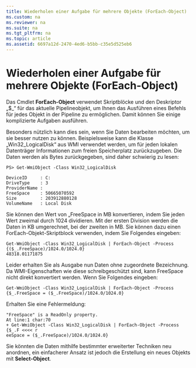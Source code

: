 ```yaml
---
title: Wiederholen einer Aufgabe für mehrere Objekte (ForEach-Object)
ms.custom: na
ms.reviewer: na
ms.suite: na
ms.tgt_pltfrm: na
ms.topic: article
ms.assetid: 6697a12d-2470-4ed6-b5bb-c35e5d525eb6
---
```

# Wiederholen einer Aufgabe für mehrere Objekte (ForEach-Object)
Das Cmdlet **ForEach-Object** verwendet Skriptblöcke und den Deskriptor „$_“ für das aktuelle Pipelineobjekt, um Ihnen das Ausführen eines Befehls für jedes Objekt in der Pipeline zu ermöglichen. Damit können Sie einige komplizierte Aufgaben ausführen.

Besonders nützlich kann dies sein, wenn Sie Daten bearbeiten möchten, um sie besser nutzen zu können. Beispielsweise kann die Klasse „Win32_LogicalDisk“ aus WMI verwendet werden, um für jeden lokalen Datenträger Informationen zum freien Speicherplatz zurückzugeben. Die Daten werden als Bytes zurückgegeben, sind daher schwierig zu lesen:

```
PS> Get-WmiObject -Class Win32_LogicalDisk

DeviceID     : C:
DriveType    : 3
ProviderName :
FreeSpace    : 50665070592
Size         : 203912880128
VolumeName   : Local Disk
```

Sie können den Wert von „FreeSpace in MB konvertieren, indem Sie jeden Wert zweimal durch 1024 dividieren. Mit der ersten Division werden die Daten in KB umgerechnet, bei der zweiten in MB. Sie können dazu einen ForEach-Objekt-Skriptblock verwenden, indem Sie Folgendes eingeben:

```
Get-WmiObject -Class Win32_LogicalDisk | ForEach-Object -Process {($_.FreeSpace)/1024.0/1024.0}
48318.01171875
```

Leider erhalten Sie als Ausgabe nun Daten ohne zugeordnete Bezeichnung. Da WMI-Eigenschaften wie diese schreibgeschützt sind, kann FreeSpace nicht direkt konvertiert werden. Wenn Sie Folgendes eingeben:

```
Get-WmiObject -Class Win32_LogicalDisk | ForEach-Object -Process {$_.FreeSpace = ($_.FreeSpace)/1024.0/1024.0}
```

Erhalten Sie eine Fehlermeldung:

```
"FreeSpace" is a ReadOnly property.
At line:1 char:70
+ Get-WmiObject -Class Win32_LogicalDisk | ForEach-Object -Process {$_.F <<<< r
eeSpace = ($_.FreeSpace)/1024.0/1024.0}
```

Sie könnten die Daten mithilfe bestimmter erweiterter Techniken neu anordnen, ein einfacherer Ansatz ist jedoch die Erstellung ein neues Objekts mit **Select-Object**.



<!--HONumber=Apr16_HO1-->


